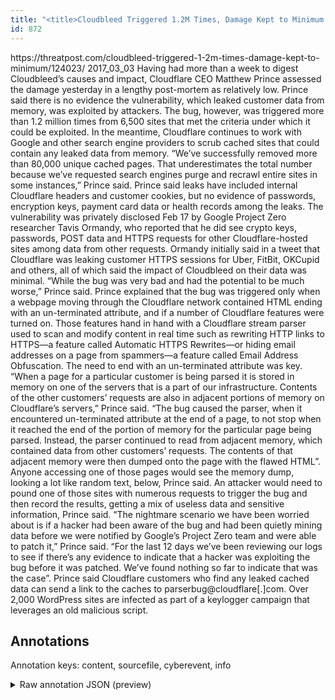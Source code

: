 ```yaml
---
title: "<title>Cloudbleed Triggered 1.2M Times, Damage Kept to Minimum | Threatpost | The first stop for security news</title>"
id: 872
---
```


<title>Cloudbleed Triggered 1.2M Times, Damage Kept to Minimum | Threatpost | The first stop for security news</title>
<source> https://threatpost.com/cloudbleed-triggered-1-2m-times-damage-kept-to-minimum/124023/ </source>
<date> 2017_03_03 </date>
<text>
Having had more than a week to digest Cloudbleed’s causes and impact, Cloudflare CEO Matthew Prince assessed the damage yesterday in a lengthy post-mortem as relatively low.
Prince said there is no evidence the vulnerability, which leaked customer data from memory, was exploited by attackers.
The bug, however, was triggered more than 1.2 million times from 6,500 sites that met the criteria under which it could be exploited.
In the meantime, Cloudflare continues to work with Google and other search engine providers to scrub cached sites that could contain any leaked data from memory.
“We’ve successfully removed more than 80,000 unique cached pages.
That underestimates the total number because we’ve requested search engines purge and recrawl entire sites in some instances,” Prince said.
Prince said leaks have included internal Cloudflare headers and customer cookies, but no evidence of passwords, encryption keys, payment card data or health records among the leaks.
The vulnerability was privately disclosed Feb 17 by Google Project Zero researcher Tavis Ormandy, who reported that he did see crypto keys, passwords, POST data and HTTPS requests for other Cloudflare-hosted sites among data from other requests.
Ormandy initially said in a tweet that Cloudflare was leaking customer HTTPS sessions for Uber, FitBit, OKCupid and others, all of which said the impact of Cloudbleed on their data was minimal.
“While the bug was very bad and had the potential to be much worse,” Prince said.
Prince explained that the bug was triggered only when a webpage moving through the Cloudflare network contained HTML ending with an un-terminated attribute, and if a number of Cloudflare features were turned on.
Those features hand in hand with a Cloudflare stream parser used to scan and modify content in real time such as rewriting HTTP links to HTTPS—a feature called Automatic HTTPS Rewrites—or hiding email addresses on a page from spammers—a feature called Email Address Obfuscation.
The need to end with an un-terminated attribute was key.
“When a page for a particular customer is being parsed it is stored in memory on one of the servers that is a part of our infrastructure.
Contents of the other customers’ requests are also in adjacent portions of memory on Cloudflare’s servers,” Prince said.
“The bug caused the parser, when it encountered un-terminated attribute at the end of a page, to not stop when it reached the end of the portion of memory for the particular page being parsed.
Instead, the parser continued to read from adjacent memory, which contained data from other customers’ requests.
The contents of that adjacent memory were then dumped onto the page with the flawed HTML”.
Anyone accessing one of those pages would see the memory dump, looking a lot like random text, below, Prince said.
An attacker would need to pound one of those sites with numerous requests to trigger the bug and then record the results, getting a mix of useless data and sensitive information, Prince said.
“The nightmare scenario we have been worried about is if a hacker had been aware of the bug and had been quietly mining data before we were notified by Google’s Project Zero team and were able to patch it,” Prince said.
“For the last 12 days we’ve been reviewing our logs to see if there’s any evidence to indicate that a hacker was exploiting the bug before it was patched.
We’ve found nothing so far to indicate that was the case”.
Prince said Cloudflare customers who find any leaked cached data can send a link to the caches to parserbug@cloudflare[.]com.
Over 2,000 WordPress sites are infected as part of a keylogger campaign that leverages an old malicious script.
</text>



## Annotations

Annotation keys: content, sourcefile, cyberevent, info

<details>
<summary>Raw annotation JSON (preview)</summary>

```json
{
  "content": "Having had more than a week to digest Cloudbleed\u2019s causes and impact, Cloudflare CEO Matthew Prince assessed the damage yesterday in a lengthy post-mortem as relatively low. Prince said there is no evidence the vulnerability, which leaked customer data from memory, was exploited by attackers. The bug, however, was triggered more than 1.2 million times from 6,500 sites that met the criteria under which it could be exploited. In the meantime, Cloudflare continues to work with Google and other search engine providers to scrub cached sites that could contain any leaked data from memory. \u201cWe\u2019ve successfully removed more than 80,000 unique cached pages. That underestimates the total number because we\u2019ve requested search engines purge and recrawl entire sites in some instances,\u201d Prince said. Prince said leaks have included internal Cloudflare headers and customer cookies, but no evidence of passwords, encryption keys, payment card data or health records among the leaks. The vulnerability was privately disclosed Feb 17 by Google Project Zero researcher Tavis Ormandy, who reported that he did see crypto keys, passwords, POST data and HTTPS requests for other Cloudflare-hosted sites among data from other requests. Ormandy initially said in a tweet that Cloudflare was leaking customer HTTPS sessions for Uber, FitBit, OKCupid and others, all of which said the impact of Cloudbleed on their data was minimal. \u201cWhile the bug was very bad and had the potential to be much worse,\u201d Prince said. Prince explained that the bug was triggered only when a webpage moving through the Cloudflare network contained HTML ending with an un-terminated attribute, and if a number of Cloudflare features were turned on. Those features hand in hand with a Cloudflare stream parser used to scan and modify content in real time such as rewriting HTTP links to HTTPS\u2014a feature called Automatic HTTPS Rewrites\u2014or hiding email addresses on a page from spammers\u2014a feature called Email Address Obfuscation. The need to end with an un-terminated attribute was key. \u201cWhen a page for a particular customer is being parsed it is stored in memory on one of the servers that is a part of our infrastructure. Contents of the other customers\u2019 requests are also in adjacent portions of memory on Cloudflare\u2019s servers,\u201d Prince said. \u201cThe bug caused the parser, when it encountered un-terminated attribute at the end of a page, to not stop when it reached the end of the portion of memory for the particular page being parsed. Instead, the parser continued to read from adjacent memory, which contained data from other customers\u2019 requests. The contents of that adjacent memory were then dumped onto the page with the flawed HTML\u201d. Anyone accessing one of those pages would see the memory dump, looking a lot like random text, below, Prince said. An attacker would need to pound one of those sites with numerous requests to trigger the bug and then record the results, getting a mix of useless data and sensitive information, Prince said. \u201cThe nightmare scenario we have been worried about is if a hacker had been aware of the bug and had been quietly mining data before we were notified by Google\u2019s Project Zero team and were able to patch it,\u201d Prince said. \u201cFor the last 12 days we\u2019ve been reviewing our logs to see if there\u2019s any evidence to indicate that a hacker was exploiting the bug before it was patched. We\u2019ve found nothing so far to indicate that was the case\u201d. Prince said Cloudflare customers who find any leaked cached data can send a link to the caches to parserbug@cloudflare[.]com. Over 2,000 WordPress sites are infected as part of a keylogger campaign that leverages an old malicious script.",
  "sourcefile": "872.txt",
  "cyberevent": {
    "hopper": [
      {
        "index": 0,
        "relation": "Same",
        "events": [
          {
            "index": "E3"
```
</details>
